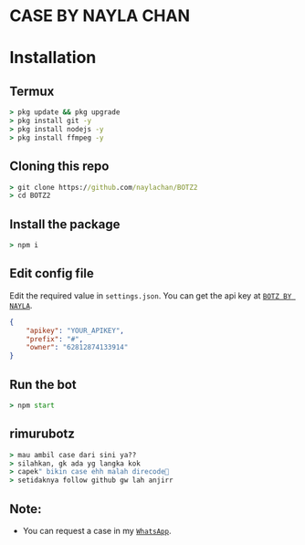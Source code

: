 # CASE BY NAYLA CHAN

# Installation

## Termux
```cmd
> pkg update && pkg upgrade
> pkg install git -y
> pkg install nodejs -y
> pkg install ffmpeg -y
```
## Cloning this repo
```cmd
> git clone https://github.com/naylachan/BOTZ2
> cd BOTZ2
```

## Install the package
```cmd
> npm i
```

## Edit config file
Edit the required value in `settings.json`. You can get the api key at [`BOTZ BY NAYLA`](http://github.com/naylachan/BOTZ).
```json
{
    "apikey": "YOUR_APIKEY",
    "prefix": "#",
    "owner": "62812874133914"
}
```

## Run the bot
```cmd
> npm start
```
## rimurubotz
```cmd
> mau ambil case dari sini ya??
> silahkan, gk ada yg langka kok
> capek" bikin case ehh malah direcode🗿
> setidaknya follow github gw lah anjirr
```
## Note:
* You can request a case in my [`WhatsApp`](http://wa.me/62812874133914).
